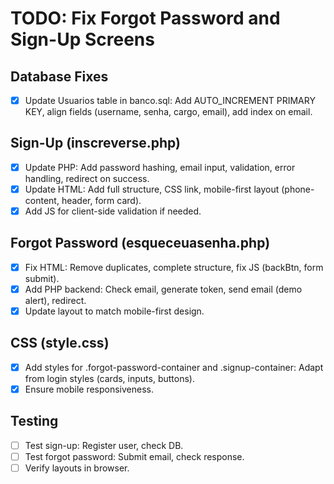 # TODO: Fix Forgot Password and Sign-Up Screens

## Database Fixes
- [x] Update Usuarios table in banco.sql: Add AUTO_INCREMENT PRIMARY KEY, align fields (username, senha, cargo, email), add index on email.

## Sign-Up (inscreverse.php)
- [x] Update PHP: Add password hashing, email input, validation, error handling, redirect on success.
- [x] Update HTML: Add full structure, CSS link, mobile-first layout (phone-content, header, form card).
- [x] Add JS for client-side validation if needed.

## Forgot Password (esqueceuasenha.php)
- [x] Fix HTML: Remove duplicates, complete structure, fix JS (backBtn, form submit).
- [x] Add PHP backend: Check email, generate token, send email (demo alert), redirect.
- [x] Update layout to match mobile-first design.

## CSS (style.css)
- [x] Add styles for .forgot-password-container and .signup-container: Adapt from login styles (cards, inputs, buttons).
- [x] Ensure mobile responsiveness.

## Testing
- [ ] Test sign-up: Register user, check DB.
- [ ] Test forgot password: Submit email, check response.
- [ ] Verify layouts in browser.
